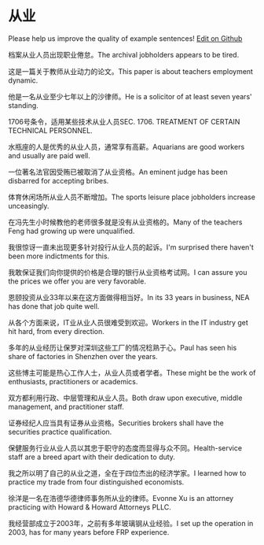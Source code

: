 # 从业

Please help us improve the quality of example sentences! [Edit on Github](https://github.com/jiyushe/jiyu-example-sentence-source/blob/main/chinese/congye.md)

<p><span class="chinese">档案从业人员出现职业倦怠。</span><span class="english">The archival jobholders appears to be tired.</span></p>

<p><span class="chinese">这是一篇关于教师从业动力的论文。</span><span class="english">This paper is about teachers employment dynamic.</span></p>

<p><span class="chinese">他是一名从业至少七年以上的沙律师。</span><span class="english">He is a solicitor of at least seven years' standing.</span></p>

<p><span class="chinese">1706号条令，适用某些技术从业人员</span><span class="english">SEC. 1706. TREATMENT OF CERTAIN TECHNICAL PERSONNEL.</span></p>

<p><span class="chinese">水瓶座的人是优秀的从业人员，通常享有高薪。</span><span class="english">Aquarians are good workers and usually are paid well.</span></p>

<p><span class="chinese">一位著名法官因受贿已被取消了从业资格。</span><span class="english">An eminent judge has been disbarred for accepting bribes.</span></p>

<p><span class="chinese">体育休闲场所从业人员不断增加。</span><span class="english">The sports leisure place jobholders increase unceasingly.</span></p>

<p><span class="chinese">在冯先生小时候教他的老师很多就是没有从业资格的。</span><span class="english">Many of the teachers Feng had growing up were unqualified.</span></p>

<p><span class="chinese">我很惊讶一直未出现更多针对投行从业人员的起诉。</span><span class="english">I'm surprised there haven't been more indictments for this.</span></p>

<p><span class="chinese">我敢保证我们向你提供的价格是合理的银行从业资格考试网。</span><span class="english">I can assure you the prices we offer you are very favorable.</span></p>

<p><span class="chinese">恩颐投资从业33年以来在这方面做得相当好。</span><span class="english">In its 33 years in business, NEA has done that job quite well.</span></p>

<p><span class="chinese">从各个方面来说，IT业从业人员很难受到欢迎。</span><span class="english">Workers in the IT industry get hit hard, from every direction.</span></p>

<p><span class="chinese">多年的从业经历让保罗对深圳这些工厂的情况稔熟于心。</span><span class="english">Paul has seen his share of factories in Shenzhen over the years.</span></p>

<p><span class="chinese">这些博主可能是热心工作人士，从业人员或者学者。</span><span class="english">These might be the work of enthusiasts, practitioners or academics.</span></p>

<p><span class="chinese">双方都利用行政、中层管理和从业人员。</span><span class="english">Both draw upon executive, middle management, and practitioner staff.</span></p>

<p><span class="chinese">证券经纪人应当具有证券从业资格。</span><span class="english">Securities brokers shall have the securities practice qualification.</span></p>

<p><span class="chinese">保健服务行业从业人员以其忠于职守的态度而显得与众不同。</span><span class="english">Health-service staff are a breed apart with their dedication to duty.</span></p>

<p><span class="chinese">我之所以明了自己的从业之道，全在于四位杰出的经济学家。</span><span class="english">I learned how to practice my trade from four distinguished economists.</span></p>

<p><span class="chinese">徐洋是一名在浩德华德律师事务所从业的律师。</span><span class="english">Evonne Xu is an attorney practicing with Howard & Howard Attorneys PLLC.</span></p>

<p><span class="chinese">我经营部成立于2003年，之前有多年玻璃钢从业经验。</span><span class="english">I set up the operation in 2003, has for many years before FRP experience.</span></p>

